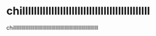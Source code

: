 # chillllllllllllllllllllllllllllllllllllllllllll
chilllllllllllllllllllllllllllllllllllllllllllllllllllllllllllllllll
